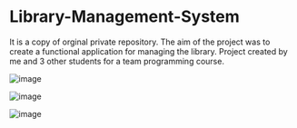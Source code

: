 # Library-Management-System
It is a copy of orginal private repository. The aim of the project was to create a functional application for managing the library. Project created by me and 3 other students for a team programming course.

![image](https://user-images.githubusercontent.com/48753446/202916677-30ace13e-1502-4823-8b80-b63bf048200c.png)

![image](https://user-images.githubusercontent.com/48753446/202916653-b8effd57-3439-4818-b4f0-feba91d3a6a0.png)

![image](https://user-images.githubusercontent.com/48753446/202916715-69825e89-d3ac-4505-9a00-8111dd189ae3.png)

